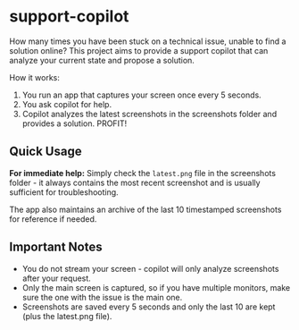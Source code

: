 # support-copilot

How many times you have been stuck on a technical issue, unable to find a solution online? This project aims to provide a support copilot that can analyze your current state and propose a solution.

How it works:
1. You run an app that captures your screen once every 5 seconds.
2. You ask copilot for help.
3. Copilot analyzes the latest screenshots in the screenshots folder and provides a solution.
PROFIT!

## Quick Usage

**For immediate help:** Simply check the `latest.png` file in the screenshots folder - it always contains the most recent screenshot and is usually sufficient for troubleshooting.

The app also maintains an archive of the last 10 timestamped screenshots for reference if needed.

## Important Notes

- You do not stream your screen - copilot will only analyze screenshots after your request.
- Only the main screen is captured, so if you have multiple monitors, make sure the one with the issue is the main one.
- Screenshots are saved every 5 seconds and only the last 10 are kept (plus the latest.png file).